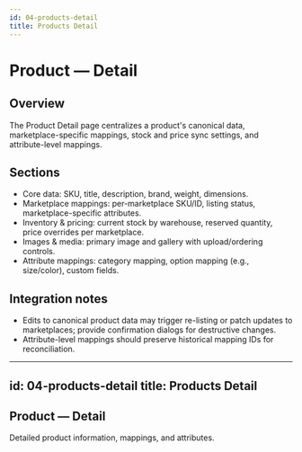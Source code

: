 ```yaml
---
id: 04-products-detail
title: Products Detail
---
```


# Product — Detail

## Overview
The Product Detail page centralizes a product's canonical data, marketplace-specific mappings, stock and price sync settings, and attribute-level mappings.

## Sections
- Core data: SKU, title, description, brand, weight, dimensions.
- Marketplace mappings: per-marketplace SKU/ID, listing status, marketplace-specific attributes.
- Inventory & pricing: current stock by warehouse, reserved quantity, price overrides per marketplace.
- Images & media: primary image and gallery with upload/ordering controls.
- Attribute mappings: category mapping, option mapping (e.g., size/color), custom fields.

## Integration notes
- Edits to canonical product data may trigger re-listing or patch updates to marketplaces; provide confirmation dialogs for destructive changes.
- Attribute-level mappings should preserve historical mapping IDs for reconciliation.
---
id: 04-products-detail
title: Products Detail
---

## Product — Detail

Detailed product information, mappings, and attributes.
